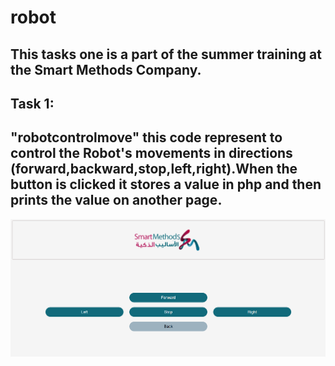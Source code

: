 # robot
**This tasks one is a part of the summer training at the Smart Methods Company.**
--------------------------------------
**Task 1:**
--------------------------------------
"robotcontrolmove" this code represent to control the Robot's movements in directions (forward,backward,stop,left,right).When the button is clicked it stores a value in php and then prints the value on another page.
--------------------------------------
![](interfacepage.png)







